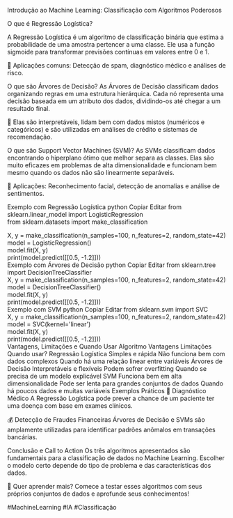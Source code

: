 Introdução ao Machine Learning: Classificação com Algoritmos Poderosos


O que é Regressão Logística?

A Regressão Logística é um algoritmo de classificação binária que estima a probabilidade de uma amostra pertencer a uma classe. Ele usa a função sigmoide para transformar previsões contínuas em valores entre 0 e 1.

🔹 Aplicações comuns: Detecção de spam, diagnóstico médico e análises de risco.

O que são Árvores de Decisão?
As Árvores de Decisão classificam dados organizando regras em uma estrutura hierárquica. Cada nó representa uma decisão baseada em um atributo dos dados, dividindo-os até chegar a um resultado final.

🔹 Elas são interpretáveis, lidam bem com dados mistos (numéricos e categóricos) e são utilizadas em análises de crédito e sistemas de recomendação.

O que são Support Vector Machines (SVM)?
As SVMs classificam dados encontrando o hiperplano ótimo que melhor separa as classes. Elas são muito eficazes em problemas de alta dimensionalidade e funcionam bem mesmo quando os dados não são linearmente separáveis.

🔹 Aplicações: Reconhecimento facial, detecção de anomalias e análise de sentimentos.

Exemplo com Regressão Logística
python
Copiar
Editar
from sklearn.linear_model import LogisticRegression  
from sklearn.datasets import make_classification  

X, y = make_classification(n_samples=100, n_features=2, random_state=42)  
model = LogisticRegression()  
model.fit(X, y)  
print(model.predict([[0.5, -1.2]]))  
Exemplo com Árvores de Decisão
python
Copiar
Editar
from sklearn.tree import DecisionTreeClassifier  
X, y = make_classification(n_samples=100, n_features=2, random_state=42)  
model = DecisionTreeClassifier()  
model.fit(X, y)  
print(model.predict([[0.5, -1.2]]))  
Exemplo com SVM
python
Copiar
Editar
from sklearn.svm import SVC  
X, y = make_classification(n_samples=100, n_features=2, random_state=42)  
model = SVC(kernel='linear')  
model.fit(X, y)  
print(model.predict([[0.5, -1.2]]))  
Vantagens, Limitações e Quando Usar
Algoritmo	Vantagens	Limitações	Quando usar?
Regressão Logística	Simples e rápida	Não funciona bem com dados complexos	Quando há uma relação linear entre variáveis
Árvores de Decisão	Interpretáveis e flexíveis	Podem sofrer overfitting	Quando se precisa de um modelo explicável
SVM	Funciona bem em alta dimensionalidade	Pode ser lenta para grandes conjuntos de dados	Quando há poucos dados e muitas variáveis
Exemplos Práticos
📌 Diagnóstico Médico
A Regressão Logística pode prever a chance de um paciente ter uma doença com base em exames clínicos.

💰 Detecção de Fraudes Financeiras
Árvores de Decisão e SVMs são amplamente utilizadas para identificar padrões anômalos em transações bancárias.

Conclusão e Call to Action
Os três algoritmos apresentados são fundamentais para a classificação de dados no Machine Learning. Escolher o modelo certo depende do tipo de problema e das características dos dados.

🚀 Quer aprender mais? Comece a testar esses algoritmos com seus próprios conjuntos de dados e aprofunde seus conhecimentos!

#MachineLearning #IA #Classificação